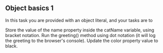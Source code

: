 ﻿## Object basics 1

In this task you are provided with an object literal, and your tasks are to

Store the value of the name property inside the catName variable, using bracket notation.
Run the greeting() method using dot notation (it will log the greeting to the browser's console).
Update the color property value to black.
